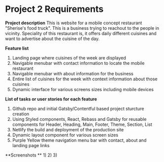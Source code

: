 # Project 2 Requirements

**Project description**
This is website for a mobile concept restaurant "Sherise's food truck".
This is a business trying to reachout to the people in vicinity.
Speciality of this restaurant is, it offers daily different cuisines and want to advertise about the cuisine of the day.

**Feature list**
1) Landing page where cuisines of the week are displayed
2) Navigable menubar with contact information to locate the mobile restaurant
3) Navigable menubar with about information for the business
4) Entire list of cuisines for the week with context information about those cuisines
5) Dynamic interface for various screens sizes including mobile devices

**List of tasks or user stories for each feature**
1) Github repo and initial Gatsby/Contentful based project sturcture creation
2) Using Styled components, React, Rebass and Gatsby for reusable components for Header, Heading, Main, Footer, Theme, Section, List
3) Netlify the build and deployment of the production site
4) Dynamic layout component for various screen sizes
5) Purple Yellow theme navigation menu bar with contact, about and landing page links

**Screenshots **
1)
2)
3)
